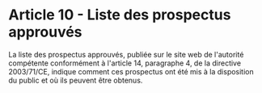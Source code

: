 # Article 10 - Liste des prospectus approuvés


La liste des prospectus approuvés, publiée sur le site web de l'autorité compétente conformément à l'article 14, paragraphe 4, de la directive 2003/71/CE, indique comment ces prospectus ont été mis à la disposition du public et où ils peuvent être obtenus.
